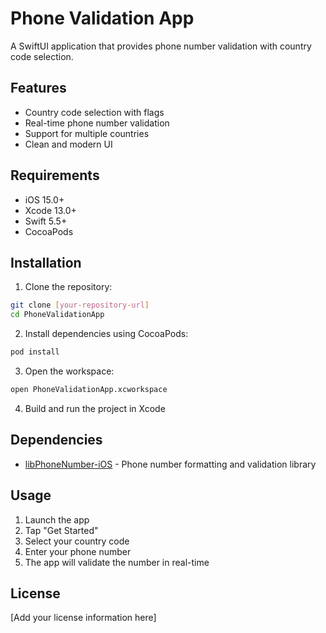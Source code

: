 # Phone Validation App

A SwiftUI application that provides phone number validation with country code selection.

## Features

- Country code selection with flags
- Real-time phone number validation
- Support for multiple countries
- Clean and modern UI

## Requirements

- iOS 15.0+
- Xcode 13.0+
- Swift 5.5+
- CocoaPods

## Installation

1. Clone the repository:
```bash
git clone [your-repository-url]
cd PhoneValidationApp
```

2. Install dependencies using CocoaPods:
```bash
pod install
```

3. Open the workspace:
```bash
open PhoneValidationApp.xcworkspace
```

4. Build and run the project in Xcode

## Dependencies

- [libPhoneNumber-iOS](https://github.com/iziz/libPhoneNumber-iOS) - Phone number formatting and validation library

## Usage

1. Launch the app
2. Tap "Get Started"
3. Select your country code
4. Enter your phone number
5. The app will validate the number in real-time

## License

[Add your license information here] 